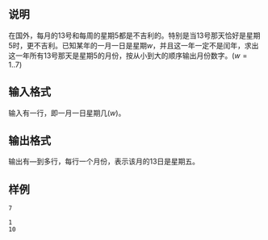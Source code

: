 <h2>说明</h2>

在国外，每月的$13$号和每周的星期5都是不吉利的。特别是当$13$号那天恰好是星期$5$时，更不吉利。已知某年的一月一日是星期$w$，并且这一年一定不是闰年，求出这一年所有$13$号那天是星期$5$的月份，按从小到大的顺序输出月份数字。($w= 1..7$)
<h2>输入格式</h2>

输入有一行，即一月一日星期几($w$)。

<h2>输出格式</h2>

输出有—到多行，每行一个月份，表示该月的13日是星期五。

<h2>样例</h2>
<pre><code class="language-input1">7</code></pre><pre><code class="language-output1">1
10</code></pre>
